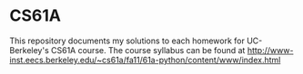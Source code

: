 # CS61A
This repository documents my solutions to each homework for UC-Berkeley's CS61A course. The course syllabus can be found at http://www-inst.eecs.berkeley.edu/~cs61a/fa11/61a-python/content/www/index.html
